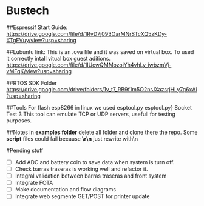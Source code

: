 # Bustech

##Espressif Start Guide:
  https://drive.google.com/file/d/1RvD7j093OarMNrSTcXQ5zKDy-XTgFVuy/view?usp=sharing

##Lubuntu link:
  This is an .ova file and it was saved on virtual box. To used it correctly intall
  vitual box guest aditions.
  https://drive.google.com/file/d/1IUcwQMMozoiYh4vhLy_iwbzmVj-vMFqK/view?usp=sharing

##RTOS SDK Folder
  https://drive.google.com/drive/folders/1v_t7_RB9f1m5O2nrJXazsrjHLy7q6xAi?usp=sharing
  
##Tools
For flash esp8266 in linux we used esptool.py
  esptool.py}
Socket Test 3
  This tool can emulate TCP or UDP servers, usefull for testing purposes.
  
##Notes
In **examples folder** delete all folder and clone there the repo. 
Some **script** files could fail because **\r\n** just rewrite with\n

#Pending stuff

- [ ] Add ADC and battery coin to save data when system is turn off. 
- [ ] Check barras traseras is working well and refactor it.
- [ ] Integral validation between barras traseras and front system
- [ ] Integrate FOTA
- [ ] Make documentation and flow diagrams
- [ ] Integrate web segmente GET/POST for printer update
